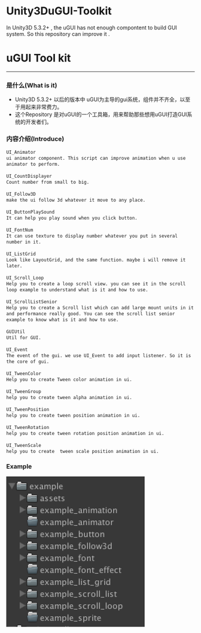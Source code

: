 ﻿# Unity3DuGUI-Toolkit
In Unity3D 5.3.2+ , the uGUI has not enough compontent to build GUI system. So this repository can improve it .

# uGUI Tool kit
---------------------

### 是什么(What is it)
* Unity3D 5.3.2+ 以后的版本中 uGUI为主导的gui系统，组件并不齐全，以至于用起来非常费力。
* 这个Repository 是对uGUI的一个工具箱，用来帮助那些想用uGUI打造GUI系统的开发者们。

### 内容介绍(Introduce)
	UI_Animator
	ui animator component. This script can improve animation when u use animator to perform.

	UI_CountDisplayer
	Count number from small to big.

	UI_Follow3D
	make the ui follow 3d whatever it move to any place.

	UI_ButtonPlaySound
	It can help you play sound when you click button.

	UI_FontNum
	It can use texture to display number whatever you put in several number in it.

	UI_ListGrid
	Look like LayoutGrid, and the same function. maybe i will remove it later.

	UI_Scroll_Loop
	Help you to create a loop scroll view. you can see it in the scroll loop example to understand what is it and how to use.

	UI_ScrollListSenior
	Help you to create a Scroll list which can add large mount units in it and performance really good. You can see the scroll list senior example to know what is it and how to use.

	GUIUtil
	Util for GUI.

	UI_Event
	The event of the gui. we use UI_Event to add input listener. So it is the core of gui.

	UI_TweenColor
	Help you to create Tween color animation in ui.

	UI_TweenGroup
	help you to create tween alpha animation in ui.

	UI_TweenPosition
	help you to create tween position animation in ui.

	UI_TweenRotation
	help you to create tween rotation position animation in ui.
	
	UI_TweenScale
	help you to create  tween scale position animation in ui.

### Example
![github](example-img.png "img")